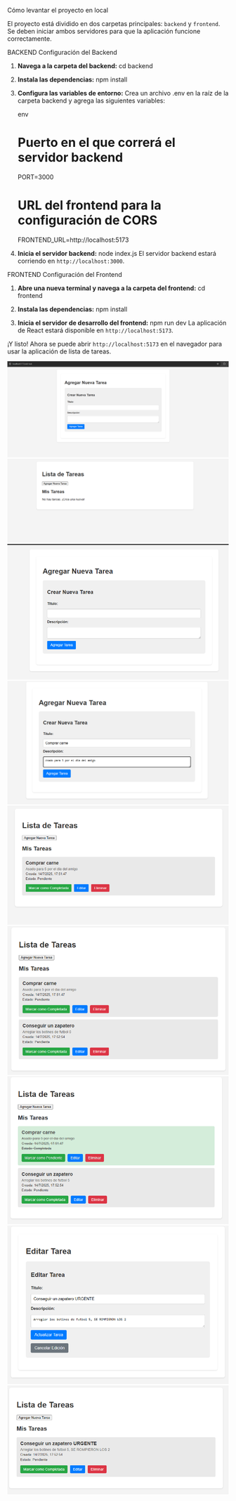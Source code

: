 Cómo levantar el proyecto en local

El proyecto está dividido en dos carpetas principales: `backend` y `frontend`. Se deben iniciar ambos servidores para que la aplicación funcione correctamente.

BACKEND
Configuración del Backend

1.  **Navega a la carpeta del backend:**
cd backend

2.  **Instala las dependencias:**
npm install

3.  **Configura las variables de entorno:**
    Crea un archivo .env en la raíz de la carpeta backend y agrega las siguientes variables:

    env
    # Puerto en el que correrá el servidor backend
    PORT=3000

    # URL del frontend para la configuración de CORS
    FRONTEND_URL=http://localhost:5173

4.  **Inicia el servidor backend:**
    node index.js
    El servidor backend estará corriendo en `http://localhost:3000`.


FRONTEND
Configuración del Frontend

1.  **Abre una nueva terminal y navega a la carpeta del frontend:**
    cd frontend

2.  **Instala las dependencias:**
    npm install

3.  **Inicia el servidor de desarrollo del frontend:**
    npm run dev
    La aplicación de React estará disponible en `http://localhost:5173`.

¡Y listo! Ahora se puede abrir `http://localhost:5173` en el navegador para usar la aplicación de lista de tareas.

![Captura de pantalla](./frontend/src/assets/Captura%20de%20pantalla%202025-07-14%20175043.png)
![Captura de pantalla](./frontend/src/assets/Captura%20de%20pantalla%202025-07-14%20175102.png)
![Captura de pantalla](./frontend/src/assets/Captura%20de%20pantalla%202025-07-14%20175111.png)
![Captura de pantalla](./frontend/src/assets/Captura%20de%20pantalla%202025-07-14%20175147.png)
![Captura de pantalla](./frontend/src/assets/Captura%20de%20pantalla%202025-07-14%20175155.png)
![Captura de pantalla](./frontend/src/assets/Captura%20de%20pantalla%202025-07-14%20175300.png)
![Captura de pantalla](./frontend/src/assets/Captura%20de%20pantalla%202025-07-14%20175310.png)
![Captura de pantalla](./frontend/src/assets/Captura%20de%20pantalla%202025-07-14%20175338.png)
![Captura de pantalla](./frontend/src/assets/Captura%20de%20pantalla%202025-07-14%20175349.png)
